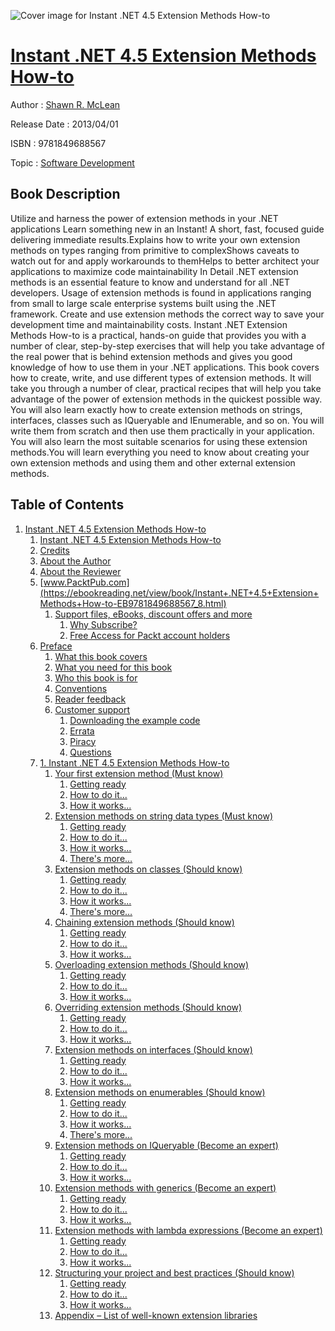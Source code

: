 ![Cover image for Instant .NET 4.5 Extension Methods How-to](https://imgdetail.ebookreading.net/cover/cover/software_development/EB9781849688567.jpg)

[Instant .NET 4.5 Extension Methods How-to](https://ebookreading.net/view/book/Instant+.NET+4.5+Extension+Methods+How-to-EB9781849688567_1.html "Instant .NET 4.5 Extension Methods How-to")
====================================================================================================================

Author : [Shawn R. McLean](https://ebookreading.net/search/author/Shawn+R.+McLean)

Release Date : 2013/04/01

ISBN : 9781849688567

Topic : [Software Development](https://ebookreading.net/search/category/software-development)

Book Description
-----------------

Utilize and harness the power of extension methods in your .NET applications
Learn something new in an Instant! A short, fast, focused guide delivering immediate results.Explains how to write your own extension methods on types ranging from primitive to complexShows caveats to watch out for and apply workarounds to themHelps to better architect your applications to maximize code maintainability In Detail
.NET extension methods is an essential feature to know and understand for all .NET developers. Usage of extension methods is found in applications ranging from small to large scale enterprise systems built using the .NET framework. Create and use extension methods the correct way to save your development time and maintainability costs.
Instant .NET Extension Methods How-to is a practical, hands-on guide that provides you with a number of clear, step-by-step exercises that will help you take advantage of the real power that is behind extension methods and gives you good knowledge of how to use them in your .NET applications.
This book covers how to create, write, and use different types of extension methods. It will take you through a number of clear, practical recipes that will help you take advantage of the power of extension methods in the quickest possible way.
You will also learn exactly how to create extension methods on strings, interfaces, classes such as IQueryable and IEnumerable, and so on. You will write them from scratch and then use them practically in your application. You will also learn the most suitable scenarios for using these extension methods.You will learn everything you need to know about creating your own extension methods and using them and other external extension methods.
              
Table of Contents
-----------------

1. [Instant .NET 4.5 Extension Methods How-to](https://ebookreading.net/view/book/Instant+.NET+4.5+Extension+Methods+How-to-EB9781849688567_3.html)
    1. [Instant .NET 4.5 Extension Methods How-to](https://ebookreading.net/view/book/Instant+.NET+4.5+Extension+Methods+How-to-EB9781849688567_4.html)
    1. [Credits](https://ebookreading.net/view/book/Instant+.NET+4.5+Extension+Methods+How-to-EB9781849688567_5.html)
    1. [About the Author](https://ebookreading.net/view/book/Instant+.NET+4.5+Extension+Methods+How-to-EB9781849688567_6.html)
    1. [About the Reviewer](https://ebookreading.net/view/book/Instant+.NET+4.5+Extension+Methods+How-to-EB9781849688567_7.html)
    1. [www.PacktPub.com](https://ebookreading.net/view/book/Instant+.NET+4.5+Extension+Methods+How-to-EB9781849688567_8.html)
        1. [Support files, eBooks, discount offers and more](https://ebookreading.net/view/book/Instant+.NET+4.5+Extension+Methods+How-to-EB9781849688567_8.html#ch00lvl1sec01)
            1. [Why Subscribe?](https://ebookreading.net/view/book/Instant+.NET+4.5+Extension+Methods+How-to-EB9781849688567_8.html#ch00lvl2sec01)
            1. [Free Access for Packt account holders](https://ebookreading.net/view/book/Instant+.NET+4.5+Extension+Methods+How-to-EB9781849688567_8.html#ch00lvl2sec02)
    1. [Preface](https://ebookreading.net/view/book/Instant+.NET+4.5+Extension+Methods+How-to-EB9781849688567_9.html)
        1. [What this book covers](https://ebookreading.net/view/book/Instant+.NET+4.5+Extension+Methods+How-to-EB9781849688567_9.html#ch00lvl1sec02)
        1. [What you need for this book](https://ebookreading.net/view/book/Instant+.NET+4.5+Extension+Methods+How-to-EB9781849688567_10.html)
        1. [Who this book is for](https://ebookreading.net/view/book/Instant+.NET+4.5+Extension+Methods+How-to-EB9781849688567_11.html)
        1. [Conventions](https://ebookreading.net/view/book/Instant+.NET+4.5+Extension+Methods+How-to-EB9781849688567_12.html)
        1. [Reader feedback](https://ebookreading.net/view/book/Instant+.NET+4.5+Extension+Methods+How-to-EB9781849688567_13.html)
        1. [Customer support](https://ebookreading.net/view/book/Instant+.NET+4.5+Extension+Methods+How-to-EB9781849688567_14.html)
            1. [Downloading the example code](https://ebookreading.net/view/book/Instant+.NET+4.5+Extension+Methods+How-to-EB9781849688567_14.html#ch00lvl2sec03)
            1. [Errata](https://ebookreading.net/view/book/Instant+.NET+4.5+Extension+Methods+How-to-EB9781849688567_14.html#ch00lvl2sec04)
            1. [Piracy](https://ebookreading.net/view/book/Instant+.NET+4.5+Extension+Methods+How-to-EB9781849688567_14.html#ch00lvl2sec05)
            1. [Questions](https://ebookreading.net/view/book/Instant+.NET+4.5+Extension+Methods+How-to-EB9781849688567_14.html#ch00lvl2sec06)
    1. [1. Instant .NET 4.5 Extension Methods How-to](https://ebookreading.net/view/book/Instant+.NET+4.5+Extension+Methods+How-to-EB9781849688567_15.html)
        1. [Your first extension method (Must know)](https://ebookreading.net/view/book/Instant+.NET+4.5+Extension+Methods+How-to-EB9781849688567_15.html#ch01lvl1sec08)
            1. [Getting ready](https://ebookreading.net/view/book/Instant+.NET+4.5+Extension+Methods+How-to-EB9781849688567_15.html#ch01lvl2sec07)
            1. [How to do it...](https://ebookreading.net/view/book/Instant+.NET+4.5+Extension+Methods+How-to-EB9781849688567_15.html#ch01lvl2sec08)
            1. [How it works...](https://ebookreading.net/view/book/Instant+.NET+4.5+Extension+Methods+How-to-EB9781849688567_15.html#ch01lvl2sec09)
        1. [Extension methods on string data types (Must know)](https://ebookreading.net/view/book/Instant+.NET+4.5+Extension+Methods+How-to-EB9781849688567_16.html)
            1. [Getting ready](https://ebookreading.net/view/book/Instant+.NET+4.5+Extension+Methods+How-to-EB9781849688567_16.html#ch01lvl2sec10)
            1. [How to do it...](https://ebookreading.net/view/book/Instant+.NET+4.5+Extension+Methods+How-to-EB9781849688567_16.html#ch01lvl2sec11)
            1. [How it works...](https://ebookreading.net/view/book/Instant+.NET+4.5+Extension+Methods+How-to-EB9781849688567_16.html#ch01lvl2sec12)
            1. [There&#39;s more…](https://ebookreading.net/view/book/Instant+.NET+4.5+Extension+Methods+How-to-EB9781849688567_16.html#ch01lvl2sec13)
        1. [Extension methods on classes (Should know)](https://ebookreading.net/view/book/Instant+.NET+4.5+Extension+Methods+How-to-EB9781849688567_17.html)
            1. [Getting ready](https://ebookreading.net/view/book/Instant+.NET+4.5+Extension+Methods+How-to-EB9781849688567_17.html#ch01lvl2sec14)
            1. [How to do it...](https://ebookreading.net/view/book/Instant+.NET+4.5+Extension+Methods+How-to-EB9781849688567_17.html#ch01lvl2sec15)
            1. [How it works...](https://ebookreading.net/view/book/Instant+.NET+4.5+Extension+Methods+How-to-EB9781849688567_17.html#ch01lvl2sec16)
            1. [There&#39;s more…](https://ebookreading.net/view/book/Instant+.NET+4.5+Extension+Methods+How-to-EB9781849688567_17.html#ch01lvl2sec17)
        1. [Chaining extension methods (Should know)](https://ebookreading.net/view/book/Instant+.NET+4.5+Extension+Methods+How-to-EB9781849688567_18.html)
            1. [Getting ready](https://ebookreading.net/view/book/Instant+.NET+4.5+Extension+Methods+How-to-EB9781849688567_18.html#ch01lvl2sec18)
            1. [How to do it...](https://ebookreading.net/view/book/Instant+.NET+4.5+Extension+Methods+How-to-EB9781849688567_18.html#ch01lvl2sec19)
            1. [How it works...](https://ebookreading.net/view/book/Instant+.NET+4.5+Extension+Methods+How-to-EB9781849688567_18.html#ch01lvl2sec20)
        1. [Overloading extension methods (Should know)](https://ebookreading.net/view/book/Instant+.NET+4.5+Extension+Methods+How-to-EB9781849688567_19.html)
            1. [Getting ready](https://ebookreading.net/view/book/Instant+.NET+4.5+Extension+Methods+How-to-EB9781849688567_19.html#ch01lvl2sec21)
            1. [How to do it...](https://ebookreading.net/view/book/Instant+.NET+4.5+Extension+Methods+How-to-EB9781849688567_19.html#ch01lvl2sec22)
            1. [How it works...](https://ebookreading.net/view/book/Instant+.NET+4.5+Extension+Methods+How-to-EB9781849688567_19.html#ch01lvl2sec23)
        1. [Overriding extension methods (Should know)](https://ebookreading.net/view/book/Instant+.NET+4.5+Extension+Methods+How-to-EB9781849688567_20.html)
            1. [Getting ready](https://ebookreading.net/view/book/Instant+.NET+4.5+Extension+Methods+How-to-EB9781849688567_20.html#ch01lvl2sec24)
            1. [How to do it...](https://ebookreading.net/view/book/Instant+.NET+4.5+Extension+Methods+How-to-EB9781849688567_20.html#ch01lvl2sec25)
            1. [How it works...](https://ebookreading.net/view/book/Instant+.NET+4.5+Extension+Methods+How-to-EB9781849688567_20.html#ch01lvl2sec26)
        1. [Extension methods on interfaces (Should know)](https://ebookreading.net/view/book/Instant+.NET+4.5+Extension+Methods+How-to-EB9781849688567_21.html)
            1. [Getting ready](https://ebookreading.net/view/book/Instant+.NET+4.5+Extension+Methods+How-to-EB9781849688567_21.html#ch01lvl2sec27)
            1. [How to do it...](https://ebookreading.net/view/book/Instant+.NET+4.5+Extension+Methods+How-to-EB9781849688567_21.html#ch01lvl2sec28)
            1. [How it works...](https://ebookreading.net/view/book/Instant+.NET+4.5+Extension+Methods+How-to-EB9781849688567_21.html#ch01lvl2sec29)
        1. [Extension methods on enumerables (Should know)](https://ebookreading.net/view/book/Instant+.NET+4.5+Extension+Methods+How-to-EB9781849688567_22.html)
            1. [Getting ready](https://ebookreading.net/view/book/Instant+.NET+4.5+Extension+Methods+How-to-EB9781849688567_22.html#ch01lvl2sec30)
            1. [How to do it...](https://ebookreading.net/view/book/Instant+.NET+4.5+Extension+Methods+How-to-EB9781849688567_22.html#ch01lvl2sec31)
            1. [How it works...](https://ebookreading.net/view/book/Instant+.NET+4.5+Extension+Methods+How-to-EB9781849688567_22.html#ch01lvl2sec32)
            1. [There&#39;s more...](https://ebookreading.net/view/book/Instant+.NET+4.5+Extension+Methods+How-to-EB9781849688567_22.html#ch01lvl2sec33)
        1. [Extension methods on IQueryable (Become an expert)](https://ebookreading.net/view/book/Instant+.NET+4.5+Extension+Methods+How-to-EB9781849688567_23.html)
            1. [Getting ready](https://ebookreading.net/view/book/Instant+.NET+4.5+Extension+Methods+How-to-EB9781849688567_23.html#ch01lvl2sec34)
            1. [How to do it...](https://ebookreading.net/view/book/Instant+.NET+4.5+Extension+Methods+How-to-EB9781849688567_23.html#ch01lvl2sec35)
            1. [How it works...](https://ebookreading.net/view/book/Instant+.NET+4.5+Extension+Methods+How-to-EB9781849688567_23.html#ch01lvl2sec36)
        1. [Extension methods with generics (Become an expert)](https://ebookreading.net/view/book/Instant+.NET+4.5+Extension+Methods+How-to-EB9781849688567_24.html)
            1. [Getting ready](https://ebookreading.net/view/book/Instant+.NET+4.5+Extension+Methods+How-to-EB9781849688567_24.html#ch01lvl2sec37)
            1. [How to do it...](https://ebookreading.net/view/book/Instant+.NET+4.5+Extension+Methods+How-to-EB9781849688567_24.html#ch01lvl2sec38)
            1. [How it works...](https://ebookreading.net/view/book/Instant+.NET+4.5+Extension+Methods+How-to-EB9781849688567_24.html#ch01lvl2sec39)
        1. [Extension methods with lambda expressions (Become an expert)](https://ebookreading.net/view/book/Instant+.NET+4.5+Extension+Methods+How-to-EB9781849688567_25.html)
            1. [Getting ready](https://ebookreading.net/view/book/Instant+.NET+4.5+Extension+Methods+How-to-EB9781849688567_25.html#ch01lvl2sec40)
            1. [How to do it...](https://ebookreading.net/view/book/Instant+.NET+4.5+Extension+Methods+How-to-EB9781849688567_25.html#ch01lvl2sec41)
            1. [How it works...](https://ebookreading.net/view/book/Instant+.NET+4.5+Extension+Methods+How-to-EB9781849688567_25.html#ch01lvl2sec42)
        1. [Structuring your project and best practices (Should know)](https://ebookreading.net/view/book/Instant+.NET+4.5+Extension+Methods+How-to-EB9781849688567_26.html)
            1. [Getting ready](https://ebookreading.net/view/book/Instant+.NET+4.5+Extension+Methods+How-to-EB9781849688567_26.html#ch01lvl2sec43)
            1. [How to do it...](https://ebookreading.net/view/book/Instant+.NET+4.5+Extension+Methods+How-to-EB9781849688567_26.html#ch01lvl2sec44)
            1. [How it works...](https://ebookreading.net/view/book/Instant+.NET+4.5+Extension+Methods+How-to-EB9781849688567_26.html#ch01lvl2sec45)
        1. [Appendix – List of well-known extension libraries](https://ebookreading.net/view/book/Instant+.NET+4.5+Extension+Methods+How-to-EB9781849688567_27.html)
